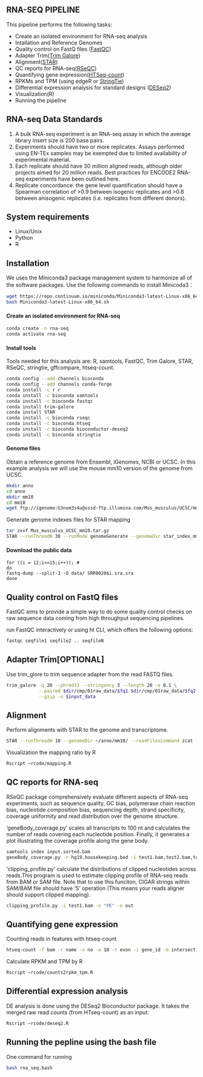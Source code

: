 ## RNA-SEQ PIPELINE
This pipeline performs the following tasks:
- Create an isolated environment for RNA-seq analysis
- Intallation and Reference Genomes
- Quality control on FastQ files ([FastQC](http://www.bioinformatics.babraham.ac.uk/projects/fastqc/))
- Adapter Trim([Trim Galore](https://www.bioinformatics.babraham.ac.uk/projects/trim_galore/)) 
- Alignment([STAR](https://github.com/alexdobin/STAR))
- QC reports for RNA-seq([RSeQC](http://rseqc.sourceforge.net))
- Quantifying gene expression([HTSeq-count](https://github.com/htseq/htseq))
- RPKMs and TPM (using edgeR or [StringTie](https://ccb.jhu.edu/software/stringtie/))
- Differential expression analysis for standard designs ([DESeq2](https://bioconductor.org/packages/release/bioc/html/DESeq2.html))
- Visualization(R)
- Running the pipeline 

## RNA-seq Data Standards
1. A bulk RNA-seq experiment is an RNA-seq assay in which the average library insert size is 200 base pairs.
2. Experiments should have two or more replicates. Assays performed using EN-TEx samples may be exempted due to limited availability of experimental material.
3. Each replicate should have 30 million aligned reads, although older projects aimed for 20 million reads. Best practices for ENCODE2 RNA-seq experiments have been outlined here.
4. Replicate concordance: the gene level quantification should have a Spearman correlation of >0.9 between isogenic replicates and >0.8 between anisogenic replicates (i.e. replicates from different donors).

## System requirements
- Linux/Unix
- Python
- R 


## Installation
We uses the Miniconda3 package management system to harmonize all of the software packages. 
Use the following commands to install Minicoda3：
``` bash
wget https://repo.continuum.io/miniconda/Miniconda3-latest-Linux-x86_64.sh
bash Miniconda3-latest-Linux-x86_64.sh
```
#### Create an isolated environment for RNA-seq
``` bash
conda create -n rna-seq
conda activate rna-seq
``` 

#### Install tools
Tools needed for this analysis are: R, samtools, FastQC, Trim Galore, STAR, RSeQC, stringtie, gffcompare, htseq-count. 
``` bash
conda config --add channels bioconda
conda config --add channels conda-forge
conda install -c r r 
conda install -c bioconda samtools
conda install -c bioconda fastqc
conda install trim-galore
conda install STAR
conda install -c bioconda rseqc 
conda install -c bioconda htseq
conda install -c bioconda bioconductor-deseq2
conda install -c bioconda stringtie 
```

#### Genome files
Obtain a reference genome from Ensembl, iGenomes, NCBI or UCSC. In this example analysis we will use the mouse mm10 version of the genome from UCSC.
```bash
mkdir anno
cd anno
mkdir mm10
cd mm10
wget ftp://igenome:G3nom3s4u@ussd-ftp.illumina.com/Mus_musculus/UCSC/mm10/Mus_musculus_UCSC_mm10.tar.gz

```

Generate genome indexes files for STAR mapping
```bash
tar zxvf Mus_musculus_UCSC_mm10.tar.gz
STAR --runThreadN 30 --runMode genomeGenerate --genomeDir star_index_mm10 --genomeFastaFiles /Sequence/WholeGenomeFasta/genome.fa --sjdbGTFfile /Annotation/Archives/archive-current/Genes/genes.gtf 
```
#### Download the public data

```
for ((i = 12;i<=15;i++)); #
do
fastq-dump --split-3 -O data/ SRR0020$i.sra.sra 
done
```

## Quality control on FastQ files 
FastQC aims to provide a simple way to do some quality control checks on raw sequence data coming from high throughput sequencing pipelines. 

run FastQC interactively or using ht CLI, which offers the following options:
```bash
fastqc seqfile1 seqfile2 .. seqfileN
```

## Adapter Trim[OPTIONAL]
Use trim_glore to trim sequence adapter from the read FASTQ files.
```bash
trim_galore -q 20 --phred33 --stringency 3 --length 20 -e 0.1 \
            --paired $dir/cmp/01raw_data/$fq1 $dir/cmp/01raw_data/$fq2  \
            --gzip -o $input_data
```

## Alignment
Perform alignments with STAR to the genome and transcriptome.

```bash
STAR --runThreadN 10 --genomeDir ~/anno/mm10/ --readFilesCommand zcat --readFilesIn R1.fastq.gz R2.fastq.gz --outFileNamePrefix samplename   --outSAMtype BAM SortedByCoordinate --outBAMsortingThreadN 5
```
Visualization the mapping ratio by R
```bash
Rscript ~rcode/mapping.R
```

## QC reports for RNA-seq
RSeQC package comprehensively evaluate different aspects of RNA-seq experiments, such as sequence quality, GC bias, polymerase chain reaction bias, nucleotide composition bias, sequencing depth, strand specificity, coverage uniformity and read distribution over the genome structure. 

‘geneBody_coverage.py’ scales all transcripts to 100 nt and calculates the number of reads covering each nucleotide position. Finally, it generates a plot illustrating the coverage profile along the gene body.
```bash
samtools index input.sorted.bam 
geneBody_coverage.py -r hg19.housekeeping.bed -i test1.bam,test2.bam,test3.bam  -o output
```

'clipping_profile.py' calculate the distributions of clipped nucleotides across reads.This program is used to estimate clipping profile of RNA-seq reads from BAM or SAM file. Note that to use this funciton, CIGAR strings within SAM/BAM file should have ‘S’ operation (This means your reads aligner should support clipped mapping).
```bash
clipping_profile.py -i test1.bam -s "PE" -o out
```

## Quantifying gene expression
Counting reads in features with htseq-count
```bash
htseq-count -f bam -r name -s no -a 10 -t exon -i gene_id -m intersection-nonempty yourfile_name.bam ~/reference/hisat2_reference/Homo_sapiens.GRCh38.86.chr_patch_hapl_scaff.gtf > counts.txt
```

Calculate RPKM and TPM by R
```bash
Rscript ~rcode/counts2rpkm_tpm.R
```

## Differential expression analysis
DE analysis is done using the DESeq2 Bioconductor package. It takes the merged raw read counts (from HTseq-count) as an input:
```bash
Rscript ~rcode/deseq2.R
```

## Running the pepline using the bash file
One command for running
```bash
bash rna_seq.bash
```
